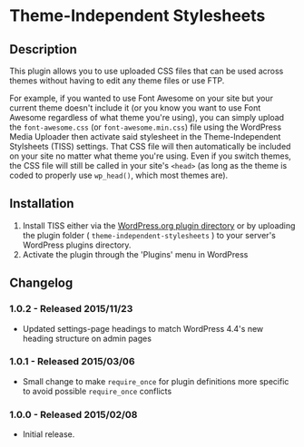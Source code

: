 Theme-Independent Stylesheets
=============================

## Description ##
This plugin allows you to use uploaded CSS files that can be used across themes without having to edit any theme files or use FTP.

For example, if you wanted to use Font Awesome on your site but your current theme doesn't include it (or you know you want to use Font Awesome regardless of what theme you're using), you can simply upload the `font-awesome.css` (or `font-awesome.min.css`) file using the WordPress Media Uploader then activate said stylesheet in the Theme-Independent Stylsheets (TISS) settings. That CSS file will then automatically be included on your site no matter what theme you're using. Even if you switch themes, the CSS file will still be called in your site's `<head>` (as long as the theme is coded to properly use `wp_head()`, which most themes are).

## Installation ##

1. Install TISS either via the [WordPress.org plugin directory](https://wordpress.org/plugins/theme-independent-stylesheets/) or by uploading the plugin folder ( `theme-independent-stylesheets` ) to your server's WordPress plugins directory.
1. Activate the plugin through the 'Plugins' menu in WordPress

## Changelog ##

### 1.0.2 - Released 2015/11/23 ###
*	Updated settings-page headings to match WordPress 4.4's new heading structure on admin pages

### 1.0.1 - Released 2015/03/06 ###
*	Small change to make `require_once` for plugin definitions more specific to avoid possible `require_once` conflicts

### 1.0.0 - Released 2015/02/08 ###
*	Initial release.
